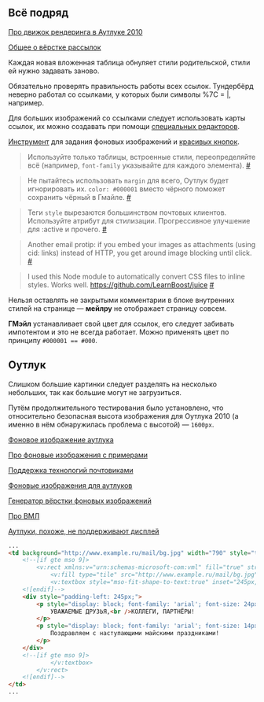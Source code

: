 ## Всё подряд

[Про движок рендеринга в Аутлуке 2010](http://stackoverflow.com/a/12019156)

[Общее о вёрстке рассылок](http://habrahabr.ru/post/157309/)

Каждая новая вложенная таблица обнуляет стили родительской, стили ей нужно задавать заново.

Обязательно проверять правильность работы всех ссылок. Тундербёрд неверно работал со ссылками, у которых были символы %7С = |, например.

Для больших изображений со ссылками следует использовать карты ссылок, их можно создавать при помощи [специальных редакторов](http://summerstyle.github.io/summer/).

[Инструмент](http://backgrounds.cm/) для задания фоновых изображений и [красивых кнопок](http://buttons.cm/).

> Используйте только таблицы, встроенные стили, переопределяйте всё (например, `font-family` указывайте для каждого элемента). [#](https://twitter.com/devongovett/status/361603759878574080)

> Не пытайтесь использовать `margin` для всего, Оутлук будет игнорировать их. `color: #000001` вместо чёрного поможет сохранить чёрный в Гмайле. [#](https://twitter.com/devongovett/status/361603942473404416)

> Теги `style` вырезаются большинством почтовых клиентов. Используйте атрибут для стилизации. Прогрессивное улучшение для :active и прочего. [#](https://twitter.com/devongovett/status/361604328378740736)

> Another email protip: if you embed your images as attachments (using cid: links) instead of HTTP, you get around image blocking until click. [#](https://twitter.com/devongovett/status/361606975387205632)

> I used this Node module to automatically convert CSS files to inline styles. Works well. https://github.com/LearnBoost/juice [#](https://twitter.com/devongovett/status/361607442536202241)

Нельзя оставлять не закрытыми комментарии в блоке внутренних стилей на странице — **мейлру** не отображает страницу совсем.

**ГМэйл** устанавливает свой цвет для ссылок, его следует забивать импотентом и это не всегда работает. Можно применять цвет по принципу `#000001 == #000`.


## Оутлук

Слишком большие картинки следует разделять на несколько небольших, так как большие могут не загрузиться.

Путём продолжительного тестирования было установлено, что относительно безопасная высота изображения для Оутлука 2010 (а именно в нём обнаружилась проблема с высотой) — `1600px`.

[Фоновое изображение аутлука](http://stackoverflow.com/a/8914220)

[Про фоновые изображения с примерами](http://www.emailonacid.com/blog/details/C13/emailology_vector_markup_language_and_backgrounds)

[Поддержка технологий почтовиками](http://www.campaignmonitor.com/css/)

[Фоновые изображения для аутлуков](http://www.campaignmonitor.com/blog/post/3363/updated-applying-a-background-image-to-html-email/)

[Генератор вёрстки фоновых изображений](http://backgrounds.cm/)

[Про ВМЛ](http://msdn.microsoft.com/en-us/library/bb264048%28v=vs.85%29.aspx)

[Аутлуки, похоже, не поддерживают дисплей](http://msdn.microsoft.com/en-us/library/aa338201.aspx#Word2007MailHTMLandCSS_Core)

```html
...
<td background="http://www.example.ru/mail/bg.jpg" width="790" style="text-align: left;" valign="top">
	<!--[if gte mso 9]>
		<v:rect xmlns:v="urn:schemas-microsoft-com:vml" fill="true" stroke="false" style="width:790px;height:572px;">
			<v:fill type="tile" src="http://www.example.ru/mail/bg.jpg" />
			<v:textbox style="mso-fit-shape-to-text:true" inset="245px,0,25px,60px">
	<![endif]-->
	<div style="padding-left: 245px;">
		<p style="display: block; font-family: 'arial'; font-size: 24px; line-height: 30px; font-weight: bold; margin: 95px 0 16px; color: #c5252a; padding: 0;">
			УВАЖАЕМЫЕ ДРУЗЬЯ,<br />КОЛЛЕГИ, ПАРТНЁРЫ!
		</p>
		<p style="display: block; font-family: 'arial'; font-size: 14px; line-height: 21px; margin: 0; padding: 0;">
			Поздравляем с наступающими майскими праздниками!
		</p>
	</div>
	<!--[if gte mso 9]>
			</v:textbox>
		</v:rect>
	<![endif]-->
</td>
...
```
